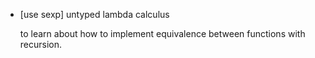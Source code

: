 - [use sexp] untyped lambda calculus

  to learn about how to implement equivalence
  between functions with recursion.

